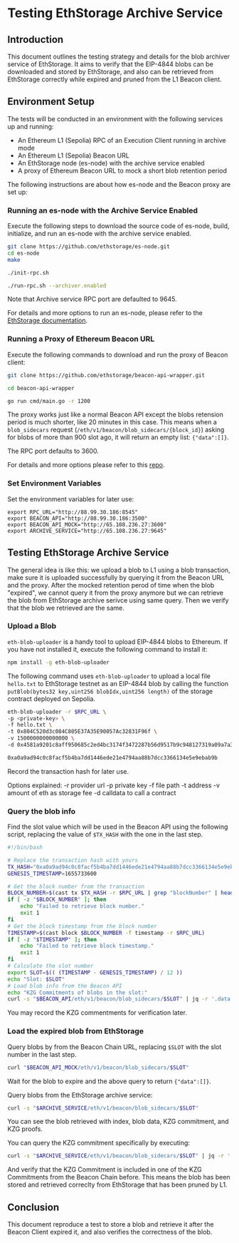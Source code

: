 
# Testing EthStorage Archive Service 

## Introduction

This document outlines the testing strategy and details for the blob archiver service of EthStorage. It aims to verify that the EIP-4844 blobs can be downloaded and stored by EthStorage, and also can be retrieved from EthStorage correctly while expired and pruned from the L1 Beacon client.

## Environment Setup

The tests will be conducted in an environment with the following services up and running:
- An Ethereum L1 (Sepolia) RPC of an Execution Client running in archive mode
- An Ethereum L1 (Sepolia) Beacon URL
- An EthStorage node (es-node) with the archive service enabled
- A proxy of Ethereum Beacon URL to mock a short blob retention period

The following instructions are about how es-node and the Beacon proxy are set up:

### Running an es-node with the Archive Service Enabled

Execute the following steps to download the source code of es-node, build, initialize, and run an es-node with the archive service enabled.

```bash
git clone https://github.com/ethstorage/es-node.git
cd es-node 
make

./init-rpc.sh

./run-rpc.sh --archiver.enabled
```
Note that Archive service RPC port are defaulted to 9645.

For details and more options to run an es-node, please refer to the [EthStorage documentation](https://docs.ethstorage.io/storage-provider-guide/tutorials).

### Running a Proxy of Ethereum Beacon URL

Execute the following commands to download and run the proxy of Beacon client:
```bash
git clone https://github.com/ethstorage/beacon-api-wrapper.git

cd beacon-api-wrapper

go run cmd/main.go -r 1200
```

The proxy works just like a normal Beacon API except the blobs retension period is much shorter, like 20 minutes in this case. This means when a `blob_sidecars` request (`/eth/v1/beacon/blob_sidecars/{block_id}`)  asking for blobs of more than 900 slot ago, it will return an empty list: `{"data":[]}`.

The RPC port defaults to 3600.

For details and more options please refer to this [repo](https://github.com/ethstorage/beacon-api-wrapper#beacon-api-wrapper).

### Set Environment Variables

Set the environment variables for later use:
```
export RPC_URL="http://88.99.30.186:8545"
export BEACON_API="http://88.99.30.186:3500"
export BEACON_API_MOCK="http://65.108.236.27:3600"
export ARCHIVE_SERVICE="http://65.108.236.27:9645"
```

## Testing EthStorage Archive Service
The general idea is like this: we upload a blob to L1 using a blob transaction, make sure it is uploaded successfully by querying it from the Beacon URL and the proxy. After the mocked retention perod of time when the blob "expired", we cannot query it from the proxy anymore but we can retrieve the blob from EthStorage archive serivce using same query. Then we verify that the blob we retrieved are the same.

### Upload a Blob

`eth-blob-uploader` is a handy tool to upload EIP-4844 blobs to Ethereum. If you have not installed it, execute the following command to install it:
```bash
npm install -g eth-blob-uploader
```
The following command uses `eth-blob-uploader` to upload a local file `hello.txt` to EthStorage testnet as an EIP-4844 blob by calling the function `putBlob(bytes32 key,uint256 blobIdx,uint256 length)` of the storage contract deployed on Sepolia.

```sh
eth-blob-uploader -r $RPC_URL \
-p <private-key> \
-f hello.txt \
-t 0x804C520d3c084C805E37A35E90057Ac32831F96f \
-v 1500000000000000 \
-d 0x4581a9201c8aff950685c2ed4bc3174f3472287b56d9517b9c948127319a09a7a36deac800000000000000000000000000000000000000000000000000000000000000000000000000000000000000000000000000000000000000000000000000020000

0xa0a9ad94c0c8facf5b4ba7dd1446ede21e4794aa88b7dcc3366134e5e9ebab9b
```
Record the transaction hash for later use.

Options explained:
-r	provider url
-p private key
-f	file path
-t	address
-v	amount of eth as storage fee
-d calldata to call a contract

### Query the blob info
 Find the slot value which will be used in the Beacon API using the following script, replacing the value of `$TX_HASH` with the one in the last step.

```bash
#!/bin/bash

# Replace the transaction hash with yours
TX_HASH="0xa0a9ad94c0c8facf5b4ba7dd1446ede21e4794aa88b7dcc3366134e5e9ebab9b"
GENESIS_TIMESTAMP=1655733600

# Get the block number from the transaction
BLOCK_NUMBER=$(cast tx $TX_HASH -r $RPC_URL | grep "blockNumber" | head -n 1 | awk '{print $2}')
if [ -z "$BLOCK_NUMBER" ]; then
    echo "Failed to retrieve block number."
    exit 1
fi
# Get the block timestamp from the block number
TIMESTAMP=$(cast block $BLOCK_NUMBER -f timestamp -r $RPC_URL)
if [ -z "$TIMESTAMP" ]; then
    echo "Failed to retrieve block timestamp."
    exit 1
fi
# Calculate the slot number
export SLOT=$(( (TIMESTAMP - GENESIS_TIMESTAMP) / 12 ))
echo "Slot: $SLOT"
# Load blob info from the Beacon API
echo "KZG Commitments of blobs in the slot:"
curl -s "$BEACON_API/eth/v1/beacon/blob_sidecars/$SLOT" | jq -r '.data[].kzg_commitment'
```
You may record the KZG commentments for verification later.

### Load the expired blob from EthStorage
Query blobs by from the Beacon Chain URL, replacing `$SLOT` with the slot number in the last step. 
```bash
curl "$BEACON_API_MOCK/eth/v1/beacon/blob_sidecars/$SLOT"
```
Wait for the blob to expire and the above query to return `{"data":[]}`.

Query blobs from the EthStorage archive service:
```bash
curl -s "$ARCHIVE_SERVICE/eth/v1/beacon/blob_sidecars/$SLOT"
```
You can see the blob retrieved with index, blob data, KZG commitment, and KZG proofs.

You can query the KZG commitment specifically by executing:
```bash
curl -s "$ARCHIVE_SERVICE/eth/v1/beacon/blob_sidecars/$SLOT" | jq -r '.data[].kzg_commitment'
```
And verify that the KZG Commitment is included in one of the KZG Commitments from the Beacon Chain before.  This means the blob has been stored and retrieved correclty from EthStorage that has been pruned by L1. 

## Conclusion
This document reproduce a test to store a blob and retrieve it after the Beacon Client expired it, and also verifies the correctness of the blob.